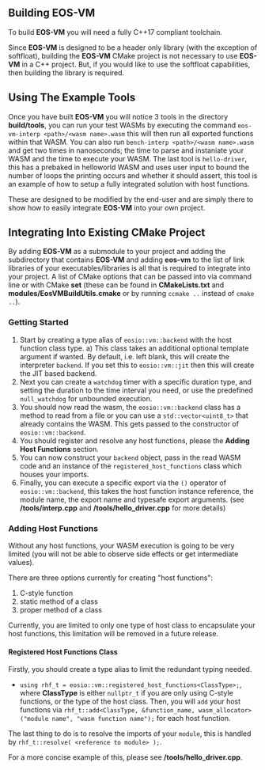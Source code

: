 ## Building EOS-VM
To build __EOS-VM__ you will need a fully C++17 compliant toolchain.

Since __EOS-VM__ is designed to be a header only library (with the exception of softfloat), building the __EOS-VM__ CMake project is not necessary to use __EOS-VM__ in a C++ project. But, if you would like to use the softfloat capabilities, then building the library is required.

## Using The Example Tools
Once you have built __EOS-VM__ you will notice 3 tools in the directory **build/tools**, you can run your test WASMs by executing the command `eos-vm-interp <path>/<wasm name>.wasm` this will then run all exported functions within that WASM.  You can also run `bench-interp <path>/<wasm name>.wasm` and get two times in nanoseconds; the time to parse and instaniate your WASM and the time to execute your WASM.  The last tool is `hello-driver`, this has a prebaked in helloworld WASM and uses user input to bound the number of loops the printing occurs and whether it should assert, this tool is an example of how to setup a fully integrated solution with host functions.

These are designed to be modified by the end-user and are simply there to show how to easily integrate __EOS-VM__ into your own project.

## Integrating Into Existing CMake Project
By adding __EOS-VM__ as a submodule to your project and adding the subdirectory that contains __EOS-VM__ and adding **eos-vm** to the list of link libraries of your executables/libraries is all that is required to integrate into your project.  A list of CMake options that can be passed into via command line or with CMake **set** (these can be found in **CMakeLists.txt** and **modules/EosVMBuildUtils.cmake** or by running `ccmake ..` instead of `cmake ..`).

### Getting Started
 1) Start by creating a type alias of `eosio::vm::backend` with the host function class type.
    a) This class takes an additional optional template argument if wanted.  By default, i.e. left blank, this will create the interpreter `backend`.  If you set this to `eosio::vm::jit` then this will create the JIT based backend.
 2) Next you can create a `watchdog` timer with a specific duration type, and setting the duration to the time interval you need, or use the predefined `null_watchdog` for unbounded execution.  
 4) You should now read the wasm, the `eosio::vm::backend` class has a method to read from a file or you can use a `std::vector<uint8_t>` that already contains the WASM.  This gets passed to the constructor of `eosio::vm::backend`.
 5) You should register and resolve any host functions, please the **Adding Host Functions** section.
 5) You can now construct your `backend` object, pass in the read WASM code and an instance of the `registered_host_functions` class which houses your imports.
 5) Finally, you can execute a specific export via the `()` operator of `eosio::vm::backend`, this takes the host function instance reference, the module name, the export name and typesafe export arguments. (see **/tools/interp.cpp** and **/tools/hello_driver.cpp** for more details)

### Adding Host Functions
Without any host functions, your WASM execution is going to be very limited (you will not be able to observe side effects or get intermediate values).  

There are three options currently for creating "host functions":
   1) C-style function
   2) static method of a class
   3) proper method of a class

Currently, you are limited to only one type of host class to encapsulate your host functions, this limitation will be removed in a future release.

#### Registered Host Functions Class
Firstly, you should create a type alias to limit the redundant typing needed.
   - `using rhf_t = eosio::vm::registered_host_functions<ClassType>;`, where **ClassType** is either `nullptr_t` if you are only using C-style functions, or the type of the host class.
Then, you will `add` your host functions via `rhf_t::add<ClassType, &function_name, wasm_allocator>("module name", "wasm function name");` for each host function.

The last thing to do is to resolve the imports of your `module`, this is handled by `rhf_t::resolve( <reference to module> );`.

For a more concise example of this, please see **/tools/hello_driver.cpp**.

